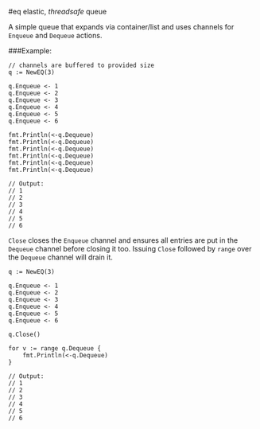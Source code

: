 #eq
elastic, *threadsafe* queue

A simple queue that expands via container/list and uses channels for `Enqueue` and `Dequeue` actions.

###Example:

	// channels are buffered to provided size
	q := NewEQ(3)

	q.Enqueue <- 1
	q.Enqueue <- 2
	q.Enqueue <- 3
	q.Enqueue <- 4
	q.Enqueue <- 5
	q.Enqueue <- 6

	fmt.Println(<-q.Dequeue)
	fmt.Println(<-q.Dequeue)
	fmt.Println(<-q.Dequeue)
	fmt.Println(<-q.Dequeue)
	fmt.Println(<-q.Dequeue)
	fmt.Println(<-q.Dequeue)

	// Output:
	// 1
	// 2
	// 3
	// 4
	// 5
	// 6

`Close` closes the `Enqueue` channel and ensures all entries are put in the
`Dequeue` channel before closing it too.  Issuing `Close` followed by `range`
over the `Dequeue` channel will drain it.

	q := NewEQ(3)

	q.Enqueue <- 1
	q.Enqueue <- 2
	q.Enqueue <- 3
	q.Enqueue <- 4
	q.Enqueue <- 5
	q.Enqueue <- 6

	q.Close()

	for v := range q.Dequeue {
		fmt.Println(<-q.Dequeue)
	}

	// Output:
	// 1
	// 2
	// 3
	// 4
	// 5
	// 6

